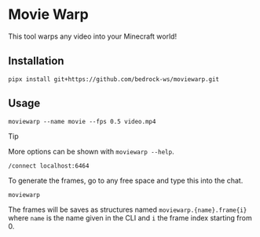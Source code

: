 # Movie Warp

This tool warps any video into your Minecraft world!

## Installation

```console
pipx install git+https://github.com/bedrock-ws/moviewarp.git
```

## Usage

```console
moviewarp --name movie --fps 0.5 video.mp4
```

> [!TIP]
> More options can be shown with `moviewarp --help`.

```mcfunction
/connect localhost:6464
```

To generate the frames, go to any free space and type this into the chat.

```text
moviewarp
```

The frames will be saves as structures named `moviewarp.{name}.frame{i}` where
`name` is the name given in the CLI and `i` the frame index starting from 0.

